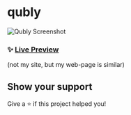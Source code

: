 # qubly

![Qubly Screenshot](https://i.ibb.co/Gn2Y2fB/screenshot-qubly-bey-netlify-app-2022-06-15-14-51-50.png)

### ✨ [Live Preview](https://qubly-bey.netlify.app/)
(not my site, but my web-page is similar)

## Show your support

Give a ⭐️ if this project helped you!
